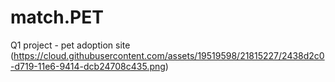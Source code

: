 # match.PET
Q1 project - pet adoption site
(https://cloud.githubusercontent.com/assets/19519598/21815227/2438d2c0-d719-11e6-9414-dcb24708c435.png)
